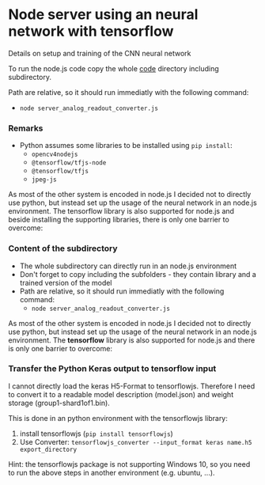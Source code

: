 # Node server using an neural network with tensorflow
Details on setup and training of the CNN neural network

To run the node.js code copy the whole [code](code) directory including subdirectory.

Path are relative, so it should run immediatly with the following command:
* `node server_analog_readout_converter.js`

### Remarks
* Python assumes some libraries to be installed using `pip install`:
	* `opencv4nodejs`
	* `@tensorflow/tfjs-node`
	* `@tensorflow/tfjs`
	* `jpeg-js`


As most of the other system is encoded in node.js I decided not to directly use python, but instead set up the usage of the neural network in an node.js environment. The tensorflow library is also supported for node.js and beside installing the supporting libraries, there is only one barrier to overcome:

### Content of the subdirectory
* The whole subdirectory can directly run in an node.js environment
* Don't forget to copy including the subfolders - they contain library and a trained version of the model
* Path are relative, so it should run immediatly with the following command:
	* `node server_analog_readout_converter.js`
	
	
As most of the other system is encoded in node.js I decided not to directly use python, but instead set up the usage of the neural network in an node.js environment. The **tensorflow** library is also supported for node.js and there is only one barrier to overcome:

### Transfer the Python Keras output to tensorflow input
I cannot directly load the keras H5-Format to tensorflowjs. Therefore I need to convert it to a readable model description (model.json) and weight storage (group1-shard1of1.bin).

This is done in an python environment with the tensorflowjs library:
1. install tensorflowjs (`pip install tensorflowjs`)
2. Use Converter: `tensorflowjs_converter --input_format keras name.h5 export_directory`

Hint: the tensorflowjs package is not supporting Windows 10, so you need to run the above steps in another environment (e.g. ubuntu, ...).

